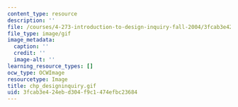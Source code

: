 ```yaml
---
content_type: resource
description: ''
file: /courses/4-273-introduction-to-design-inquiry-fall-2004/3fcab3e424ebd304f9c1474efbc23684_chp_designinquiry.gif
file_type: image/gif
image_metadata:
  caption: ''
  credit: ''
  image-alt: ''
learning_resource_types: []
ocw_type: OCWImage
resourcetype: Image
title: chp_designinquiry.gif
uid: 3fcab3e4-24eb-d304-f9c1-474efbc23684
---
```

